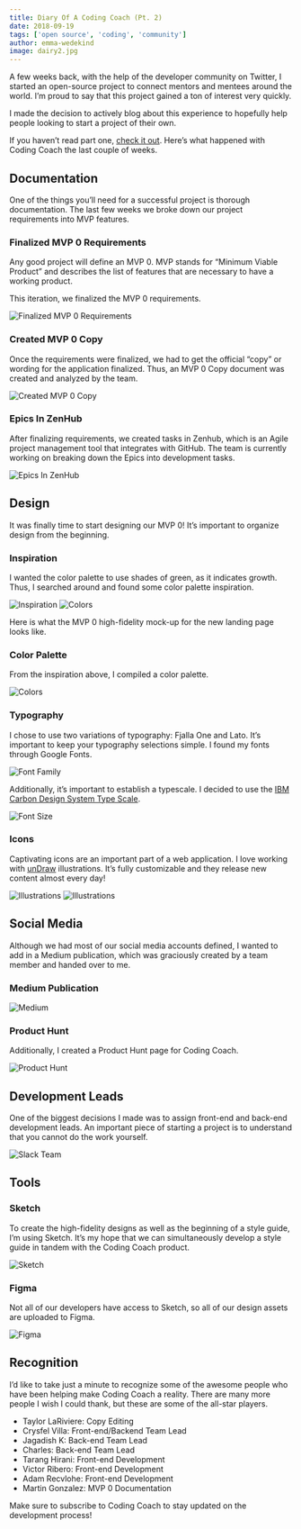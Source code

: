 ```yaml
---
title: Diary Of A Coding Coach (Pt. 2)
date: 2018-09-19
tags: ['open source', 'coding', 'community']
author: emma-wedekind
image: dairy2.jpg
---
```

A few weeks back, with the help of the developer community on Twitter, I started an open-source project to connect mentors and mentees around the world. I’m proud to say that this project gained a ton of interest very quickly.

I made the decision to actively blog about this experience to hopefully help people looking to start a project of their own.

If you haven’t read part one, [check it out](/blog/diary-of-a-coding-coach-pt-1/). Here’s what happened with Coding Coach the last couple of weeks.

## Documentation
One of the things you’ll need for a successful project is thorough documentation. The last few weeks we broke down our project requirements into MVP features.

### Finalized MVP 0 Requirements
Any good project will define an MVP 0. MVP stands for “Minimum Viable Product” and describes the list of features that are necessary to have a working product.

This iteration, we finalized the MVP 0 requirements.

![Finalized MVP 0 Requirements](./mvp.png)

### Created MVP 0 Copy
Once the requirements were finalized, we had to get the official “copy” or wording for the application finalized. Thus, an MVP 0 Copy document was created and analyzed by the team.

![Created MVP 0 Copy](./copy.png)

### Epics In ZenHub
After finalizing requirements, we created tasks in Zenhub, which is an Agile project management tool that integrates with GitHub. The team is currently working on breaking down the Epics into development tasks.

![Epics In ZenHub](./zenhub.png)

## Design
It was finally time to start designing our MVP 0! It’s important to organize design from the beginning.

### Inspiration
I wanted the color palette to use shades of green, as it indicates growth. Thus, I searched around and found some color palette inspiration.

![Inspiration](./inspiration-1.png)
![Colors](./inspiration-2.png)

Here is what the MVP 0 high-fidelity mock-up for the new landing page looks like.

### Color Palette
From the inspiration above, I compiled a color palette.

![Colors](./palete.png)

### Typography
I chose to use two variations of typography: Fjalla One and Lato. It’s important to keep your typography selections simple. I found my fonts through Google Fonts.

![Font Family](./font.png)

Additionally, it’s important to establish a typescale. I decided to use the [IBM Carbon Design System Type Scale](http://www.carbondesignsystem.com/style/typography/overview).

![Font Size](./font-size.png)

### Icons
Captivating icons are an important part of a web application. I love working with [unDraw](https://undraw.co/illustrations) illustrations. It’s fully customizable and they release new content almost every day!


![Illustrations](./undraw-1.png)
![Illustrations](./undraw-2.png)


## Social Media
Although we had most of our social media accounts defined, I wanted to add in a Medium publication, which was graciously created by a team member and handed over to me.

### Medium Publication

![Medium](./medium.png)

### Product Hunt
Additionally, I created a Product Hunt page for Coding Coach.

![Product Hunt](./producthunt.png)

## Development Leads
One of the biggest decisions I made was to assign front-end and back-end development leads. An important piece of starting a project is to understand that you cannot do the work yourself.

![Slack Team](./team.png)

## Tools

### Sketch
To create the high-fidelity designs as well as the beginning of a style guide, I’m using Sketch. It’s my hope that we can simultaneously develop a style guide in tandem with the Coding Coach product.

![Sketch](./sketch.png)

### Figma
Not all of our developers have access to Sketch, so all of our design assets are uploaded to Figma.

![Figma](./figma.png)

## Recognition
I’d like to take just a minute to recognize some of the awesome people who have been helping make Coding Coach a reality. There are many more people I wish I could thank, but these are some of the all-star players.

* Taylor LaRiviere: Copy Editing
* Crysfel Villa: Front-end/Backend Team Lead
* Jagadish K: Back-end Team Lead
* Charles: Back-end Team Lead
* Tarang Hirani: Front-end Development
* Victor Ribero: Front-end Development
* Adam Recvlohe: Front-end Development
* Martin Gonzalez: MVP 0 Documentation

Make sure to subscribe to Coding Coach to stay updated on the development process!
